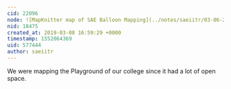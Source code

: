 ```yaml
---
cid: 22096
node: ![MapKnitter map of SAE Balloon Mapping](../notes/saeiitr/03-06-2019/mapknitter-map-of-sae-balloon-mapping)
nid: 18475
created_at: 2019-03-08 16:59:29 +0000
timestamp: 1552064369
uid: 577444
author: saeiitr
---
```


 We were mapping the Playground of our college since it had a lot of open space.